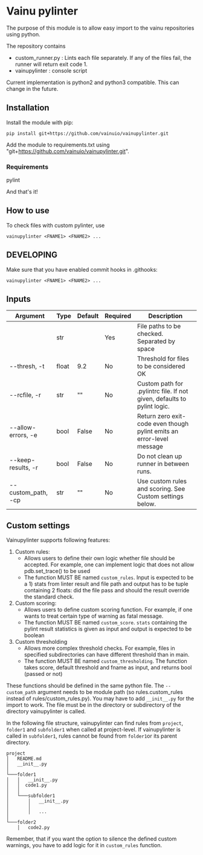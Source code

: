 # Vainu pylinter

The purpose of this module is to allow easy import to the vainu repositories using python.

The repository contains
* custom_runner.py : Lints each file separately. If any of the files fail, the runner will return exit code 1.
* vainupylinter : console script

Current implementation is python2 and python3 compatible. This can change in the future.

## Installation

Install the module with pip:

`pip install git+https://github.com/vainuio/vainupylinter.git`


Add the module to requirements.txt using "git+https://github.com/vainuio/vainupylinter.git".

### Requirements
pylint

And that's it!

## How to use

To check files with custom pylinter, use

`vainupylinter <FNAME1> <FNAME2> ...`

## DEVELOPING

Make sure that you have enabled commit hooks in .githooks:

`vainupylinter <FNAME1> <FNAME2> ...`



## Inputs

| Argument            | Type  | Default | Required | Description                                                             |
|---------------------|-------|---------|----------|-------------------------------------------------------------------------|
|                     | str   |         | Yes      | File paths to be checked. Separated by space                            |
| --thresh, -t        | float | 9.2     | No       | Threshold for files to be considered OK                                 |
| --rcfile, -r        | str   | ""      | No       | Custom path for .pylintrc file. If not given, defaults to pylint logic. |
| --allow-errors, -e  | bool  | False   | No       | Return zero exit-code even though pylint emits an error-level message   |
| --keep-results, -r  | bool  | False   | No       | Do not clean up runner in between runs.                                 |
| --custom_path, -cp  | str   | ""      | No       | Use custom rules and scoring. See Custom settings below.                |

## Custom settings

Vainupylinter supports following features:

1) Custom rules:
    - Allows users to define their own logic whether file should be accepted. For example, one can implement logic that does not allow pdb.set_trace() to be used
    - The function MUST BE named `custom_rules`. Input is expected to be a 1) stats from linter result and file path and output has to be tuple containing 2 floats: did the file pass and should the result override the standard check.
2) Custom scoring:
    - Allows users to define custom scoring function. For example, if one wants to treat certain type of warning as fatal message.
    - The function MUST BE named `custom_score`. `stats` containing the pylint result statistics is given as input and output is expected to be boolean
3) Custom thresholding
    - Allows more complex threshold checks. For example, files in specified subdirectories can have different threshold than in main.
    - The function MUST BE named `custom_thresholding`. The function takes  score, default threshold and fname as input, and returns bool (passed or not)

These functions should be defined in the same python file. The `--custom_path` argument needs to be module path (so rules.custom_rules instead of rules/custom_rules.py). You may have to add  `__init__.py` for the import to work. The file must be in the directory or subdirectory of the directory vainupylinter is called.

In the following file structure, vainupylinter can find rules from `project`, `folder1` and `subfolder1` when called at project-level. If vainupylinter is called in `subfolder1`, rules cannot be found from `folder1`or its parent directory.

```
project
│   README.md
│   __init__.py  
│
└───folder1
│   │   __init__.py
│   │  code1.py
│   │
│   └───subfolder1
│       │   __init__.py
│       │   
│       │   ...
│   
└───folder2
    │   code2.py

```


Remember, that if you want the option to silence the defined custom warnings, you have to add logic for it in `custom_rules` function.
